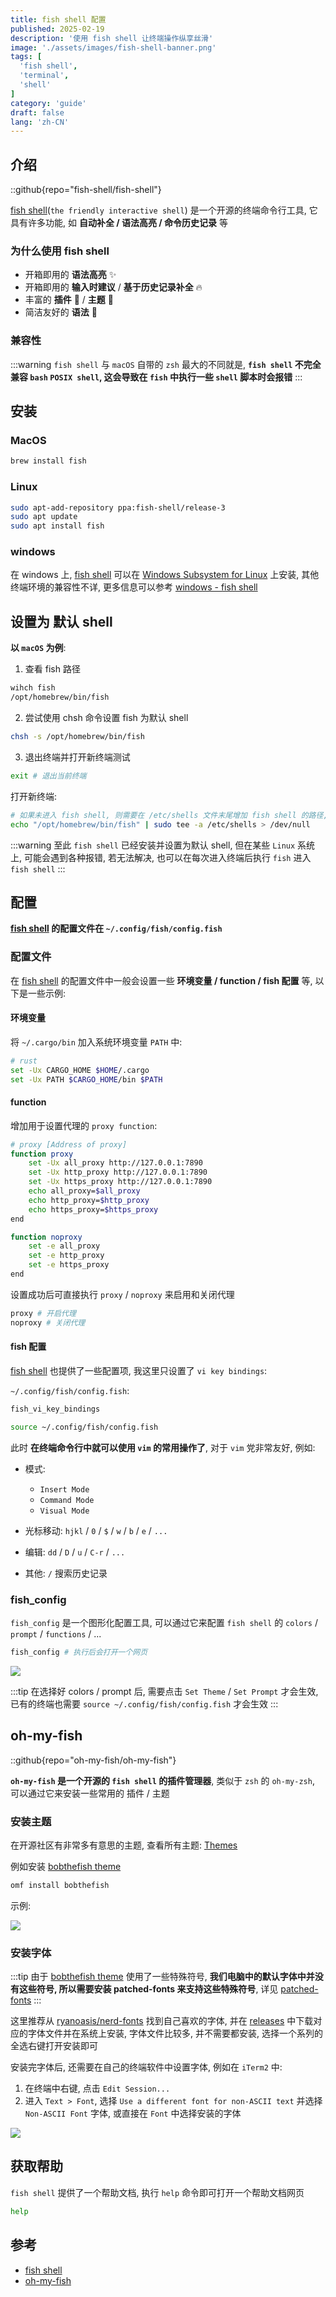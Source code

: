```yaml
---
title: fish shell 配置
published: 2025-02-19
description: '使用 fish shell 让终端操作纵享丝滑'
image: './assets/images/fish-shell-banner.png'
tags: [
  'fish shell',
  'terminal',
  'shell'
]
category: 'guide'
draft: false 
lang: 'zh-CN'
---
```


## 介绍

::github{repo="fish-shell/fish-shell"}

[fish shell](https://fishshell.com/)(`the friendly interactive shell`) 是一个开源的终端命令行工具, 它具有许多功能, 如 **自动补全 / 语法高亮 / 命令历史记录** 等

### 为什么使用 fish shell
- 开箱即用的 **语法高亮** ✨
- 开箱即用的 **输入时建议** / **基于历史记录补全** 🔥
- 丰富的 **插件** 🔌 /  **主题** 🎨
- 简洁友好的 **语法** 🌿

### 兼容性
:::warning
`fish shell` 与 `macOS` 自带的 `zsh` 最大的不同就是, **`fish shell` 不完全兼容 `bash` `POSIX shell`, 这会导致在 `fish` 中执行一些 `shell` 脚本时会报错**
:::

## 安装
### MacOS
```bash
brew install fish
```

### Linux
```bash
sudo apt-add-repository ppa:fish-shell/release-3
sudo apt update
sudo apt install fish
```

### windows
在 windows 上, [fish shell](https://fishshell.com/) 可以在 [Windows Subsystem for Linux](https://docs.microsoft.com/zh-cn/windows/wsl/install) 上安装, 其他终端环境的兼容性不详, 更多信息可以参考 [windows - fish shell](https://github.com/fish-shell/fish-shell?tab=readme-ov-file#windows)

## 设置为 默认 shell
**以 `macOS` 为例**:

1. 查看 fish 路径

```bash
wihch fish
/opt/homebrew/bin/fish
```

2. 尝试使用 chsh 命令设置 fish 为默认 shell
```bash
chsh -s /opt/homebrew/bin/fish
```

3. 退出终端并打开新终端测试

```bash
exit # 退出当前终端
```

打开新终端:
```bash
# 如果未进入 fish shell, 则需要在 /etc/shells 文件末尾增加 fish shell 的路径, 然后再次进入新终端测试
echo "/opt/homebrew/bin/fish" | sudo tee -a /etc/shells > /dev/null
```

:::warning
至此 `fish shell` 已经安装并设置为默认 shell, 但在某些 `Linux` 系统上, 可能会遇到各种报错, 若无法解决, 也可以在每次进入终端后执行 `fish` 进入 `fish shell`
:::

## 配置
**[fish shell](https://fishshell.com/) 的配置文件在 `~/.config/fish/config.fish`**

### 配置文件
在 [fish shell](https://fishshell.com/) 的配置文件中一般会设置一些 **环境变量 / function / fish 配置** 等, 以下是一些示例:

#### 环境变量
将 `~/.cargo/bin` 加入系统环境变量 `PATH` 中:
```bash
# rust
set -Ux CARGO_HOME $HOME/.cargo
set -Ux PATH $CARGO_HOME/bin $PATH
```

#### function
增加用于设置代理的 `proxy function`:
```bash
# proxy [Address of proxy]
function proxy
    set -Ux all_proxy http://127.0.0.1:7890
    set -Ux http_proxy http://127.0.0.1:7890
    set -Ux https_proxy http://127.0.0.1:7890
    echo all_proxy=$all_proxy
    echo http_proxy=$http_proxy
    echo https_proxy=$https_proxy
end

function noproxy
    set -e all_proxy
    set -e http_proxy
    set -e https_proxy
end
```

设置成功后可直接执行 `proxy` / `noproxy` 来启用和关闭代理
```bash
proxy # 开启代理
noproxy # 关闭代理
```

#### fish 配置
[fish shell](https://fishshell.com/) 也提供了一些配置项, 我这里只设置了 `vi key bindings`:

`~/.config/fish/config.fish`:
```bash
fish_vi_key_bindings
```

```bash
source ~/.config/fish/config.fish
```

此时 **在终端命令行中就可以使用 `vim` 的常用操作了**, 对于 `vim` 党非常友好, 例如:

- 模式:
  - `Insert Mode`
  - `Command Mode`
  - `Visual Mode`

- 光标移动: `hjkl` / `0` / `$` / `w` / `b` / `e` / `...`
- 编辑: `dd` / `D` / `u` / `C-r` / `...`
- 其他: `/` 搜索历史记录

### fish_config
`fish_config` 是一个图形化配置工具, 可以通过它来配置 `fish shell` 的 `colors` / `prompt` / `functions` / ...

```bash
fish_config # 执行后会打开一个网页
```

![](./assets/images/fish_config_page.png)

:::tip
在选择好 colors / prompt 后, 需要点击 `Set Theme` / `Set Prompt` 才会生效, 已有的终端也需要 `source ~/.config/fish/config.fish` 才会生效
:::

## oh-my-fish
::github{repo="oh-my-fish/oh-my-fish"}

**`oh-my-fish` 是一个开源的 `fish shell` 的插件管理器**, 类似于 `zsh` 的 `oh-my-zsh`, 可以通过它来安装一些常用的 插件 / 主题

### 安装主题
在开源社区有非常多有意思的主题, 查看所有主题: [Themes](https://github.com/oh-my-fish/oh-my-fish/blob/master/docs/Themes.md)

例如安装 [bobthefish theme](https://github.com/oh-my-fish/oh-my-fish/blob/master/docs/Themes.md#bobthefish)
```bash
omf install bobthefish
```

示例:

![](./assets/images/bobthefish-preview.gif)

### 安装字体

:::tip
由于 [bobthefish theme](https://github.com/oh-my-fish/oh-my-fish/blob/master/docs/Themes.md#bobthefish) 使用了一些特殊符号, **我们电脑中的默认字体中并没有这些符号, 所以需要安装 patched-fonts 来支持这些特殊符号**, 详见 [patched-fonts](https://powerline.readthedocs.io/en/master/installation.html#patched-fonts)
:::

这里推荐从 [ryanoasis/nerd-fonts](https://github.com/ryanoasis/nerd-fonts?tab=readme-ov-file#patched-fonts) 找到自己喜欢的字体, 并在 [releases](https://github.com/ryanoasis/nerd-fonts/releases) 中下载对应的字体文件并在系统上安装, 字体文件比较多, 并不需要都安装, 选择一个系列的全选右键打开安装即可

安装完字体后, 还需要在自己的终端软件中设置字体, 例如在 `iTerm2` 中:
1. 在终端中右键, 点击 `Edit Session...`
2. 进入 `Text > Font`, 选择 `Use a different font for non-ASCII text` 并选择 `Non-ASCII Font` 字体, 或直接在 `Font` 中选择安装的字体

![](./assets/images/iTerm2-text-config.png)

## 获取帮助
`fish shell` 提供了一个帮助文档, 执行 `help` 命令即可打开一个帮助文档网页

```bash
help
```

## 参考
- [fish shell](https://fishshell.com/)
- [oh-my-fish](https://github.com/oh-my-fish/oh-my-fish)
